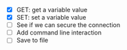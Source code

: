 - [x] GET: get a variable value
- [x] SET: set a variable value
- [ ] See if we can secure the connection
- [ ] Add command line interaction
- [ ] Save to file